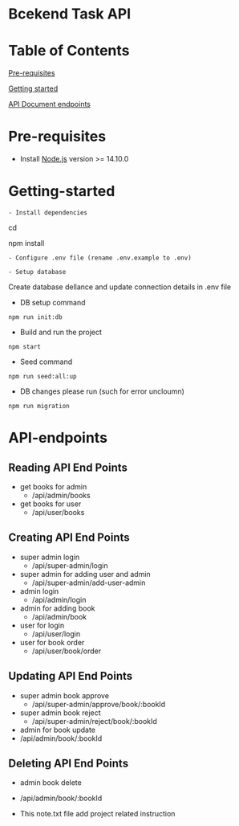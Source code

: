 # Bcekend Task  API

# Table of Contents
[Pre-requisites](#Pre-requisites)

[Getting started](#Getting-started)

[API Document endpoints](#API-endpoints)

# Pre-requisites
- Install [Node.js](https://nodejs.org/en/) version >= 14.10.0

# Getting-started
```
- Install dependencies

```
cd <project-name>

npm install
```
- Configure .env file (rename .env.example to .env)

- Setup database
```
Create database dellance and update connection details in .env file
- DB setup command
```
npm run init:db
```

- Build and run the project
```
npm start
```

- Seed command
```
npm run seed:all:up
```
- DB changes please run (such for error uncloumn)
```
npm run migration
```
# API-endpoints
## Reading API End Points
  - get books for admin 
    - /api/admin/books
  - get books for user
    - /api/user/books

## Creating API End Points
  - super admin login
    - /api/super-admin/login
  - super admin for adding user and admin
    - /api/super-admin/add-user-admin
  - admin login 
    - /api/admin/login
  - admin for adding book
    - /api/admin/book
  - user for login
    - /api/user/login
  - user for book order
    - /api/user/book/order

## Updating API End Points
  - super admin book approve 
    - /api/super-admin/approve/book/:bookId
  - super admin book reject
    - /api/super-admin/reject/book/:bookId
  - admin for book update
   - /api/admin/book/:bookId

## Deleting API End Points
  - admin book delete
   - /api/admin/book/:bookId

  

- This note.txt file add project related instruction